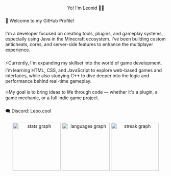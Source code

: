 <p align="center">Yo! I'm Leonid 👨‍💻</p>

###

<p align="left">👋 Welcome to my GitHub Profile!</p>

###

<p align="left">I'm a developer focused on creating tools, plugins, and gameplay systems, especially using Java in the Minecraft ecosystem. I've been building custom anticheats, cores, and server-side features to enhance the multiplayer experience.</p>

###

<p align="left">⚡Currently, I'm expanding my skillset into the world of game development. I'm learning HTML, CSS, and JavaScript to explore web-based games and interfaces, while also studying C++ to dive deeper into the logic and performance behind real-time gameplay.<br><br>🔥My goal is to bring ideas to life through code — whether it's a plugin, a game mechanic, or a full indie game project.</p>

###

<p align="left">🗨️ Discord: Leoo.cool</p>

###

<div align="center">
  <img src="https://github-readme-stats.vercel.app/api?username=Leooo-jar&hide_title=false&hide_rank=false&show_icons=true&include_all_commits=true&count_private=true&disable_animations=false&theme=onedark&locale=en&hide_border=false&order=1" height="150" alt="stats graph"  />
  <img src="https://github-readme-stats.vercel.app/api/top-langs?username=Leooo-jar&locale=en&hide_title=false&layout=compact&card_width=320&langs_count=5&theme=onedark&hide_border=true&order=2" height="150" alt="languages graph"  />
  <img src="https://streak-stats.demolab.com?user=Leooo-jar&locale=en&mode=daily&theme=onedark&hide_border=false&border_radius=5&order=3" height="150" alt="streak graph"  />
</div>

###
